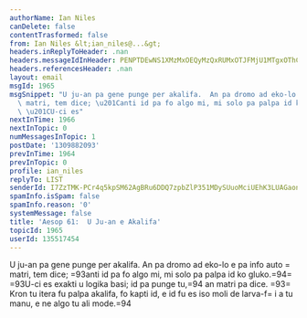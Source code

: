 ```yaml
---
authorName: Ian Niles
canDelete: false
contentTrasformed: false
from: Ian Niles &lt;ian_niles@...&gt;
headers.inReplyToHeader: .nan
headers.messageIdInHeader: PENPTDEwNS1XMzMxOEQyMzQxRUMxOTJFMjU1MTgxOThCNUYwQHBoeC5nYmw+
headers.referencesHeader: .nan
layout: email
msgId: 1965
msgSnippet: "U ju-an pa gene punge per akalifa.  An pa dromo ad eko-lo e pa info auto\
  \ matri, tem dice; \u201Canti id pa fo algo mi, mi solo pa palpa id ko gluko.\u201D\
  \ \u201CU-ci es"
nextInTime: 1966
nextInTopic: 0
numMessagesInTopic: 1
postDate: '1309882093'
prevInTime: 1964
prevInTopic: 0
profile: ian_niles
replyTo: LIST
senderId: I7ZzTMK-PCr4q5kpSM62AgBRu6DDQ7zpbZlP351MDySUuoMciUEhK3LUAGaonN8DC2Hfx_OtjUTfCY2JcchXngE-BxfPXKun
spamInfo.isSpam: false
spamInfo.reason: '0'
systemMessage: false
title: 'Aesop 61:  U Ju-an e Akalifa'
topicId: 1965
userId: 135517454
---
```




U ju-an pa gene punge per akalifa.  An pa dromo ad eko-lo e pa info auto =
matri, tem dice; =93anti id pa fo algo mi, mi solo pa palpa id ko gluko.=94=
 =93U-ci es exakti u logika basi; id pa punge tu,=94 an matri pa dice.  =93=
Kron tu itera fu palpa akalifa, fo kapti id, e id fu es iso moli de larva-f=
i a tu manu, e ne algo tu ali mode.=94 		 	   		  
